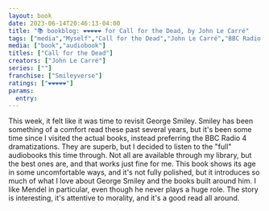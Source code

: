 ```yaml
---
layout: book
date: 2023-06-14T20:46:13-04:00
title: "📚 bookblog: ❤️❤️❤️❤️❤️ for Call for the Dead, by John Le Carré"
tags: ["media","Myself","Call for the Dead","John Le Carré","BBC Radio 4","George Smiley","audiobooks","radio"]
media: ["book","audiobook"]
titles: ["Call for the Dead"]
creators: ["John Le Carré"]
series: [""]
franchise: ["Smileyverse"]
ratings: ["❤️❤️❤️❤️❤️"]
params:
  entry:
---
```

This week, it felt like it was time to revisit George Smiley. Smiley has been something of a comfort read these past several years, but it's been some time since I visited the actual books, instead preferring the BBC Radio 4 dramatizations. They are superb, but I decided to listen to the "full" audiobooks this time through. Not all are available through my library, but the best ones are, and that works just fine for me. This book shows its age in some uncomfortable ways, and it's not fully polished, but it introduces so much of what I love about George Smiley and the books built around him. I like Mendel in particular, even though he never plays a huge role. The story is interesting, it's attentive to morality, and it's a good read all around.

